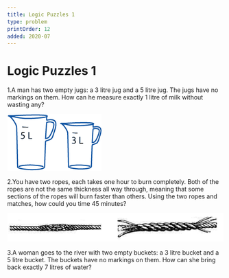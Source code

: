 ```yaml
---
title: Logic Puzzles 1
type: problem
printOrder: 12
added: 2020-07
---
```


# Logic Puzzles 1

1.A man has two empty jugs: a 3 litre jug and a 5 litre jug. The jugs have no markings on them. How can he measure exactly 1 litre of milk without wasting any?

![](../../images/logic-puzzles-one-1.png)

2.You have two ropes, each takes one hour to burn completely. Both of the ropes are not the same thickness all way through, meaning that some sections of the ropes will burn faster than others. Using the two ropes and matches, how could you time 45 minutes?

![](../../images/logic-puzzles-one-2.png)

3.A woman goes to the river with two empty buckets: a 3 litre bucket and a 5 litre bucket. The buckets have no markings on them. How can she bring back exactly 7 litres of water?
